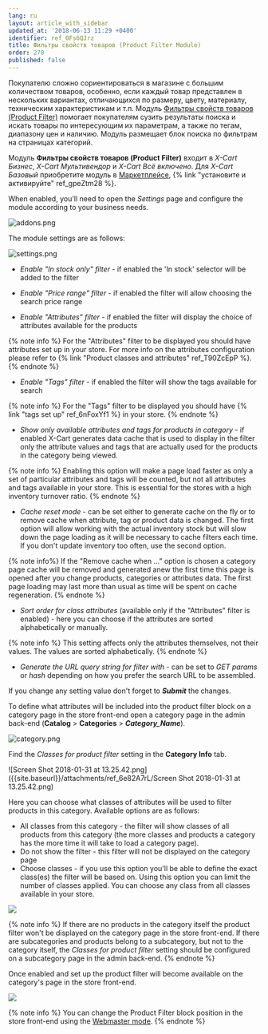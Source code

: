 ```yaml
---
lang: ru
layout: article_with_sidebar
updated_at: '2018-06-13 11:29 +0400'
identifier: ref_0Fs6QJrz
title: Фильтры свойств товаров (Product Filter Module)
order: 270
published: false
---
```

Покупателю сложно сориентироваться в магазине с большим количеством товаров, особенно, если каждый товар представлен в нескольких вариантах, отличающихся по размеру, цвету, материалу, техническим характеристикам и т.п. Модуль [Фильтры свойств товаров (Product Filter)](https://market.x-cart.com/addons/product-filter.html "Фильтры свойств товаров (Product Filter Module)") помогает покупателям сузить результаты поиска и искать товары по интересующим их параметрам, а также по тегам, диапазону цен и наличию. Модуль размещает блок поиска по фильтрам на страницах категорий.

Модуль **Фильтры свойств товаров (Product Filter)** входит в _X-Cart Бизнес_, _X-Cart Мультивендор_ и _X-Cart Всё включено_. Для _X-Cart Базовый_ приобретите модуль в [Маркетплейсе](https://market.x-cart.com/addons/ "Фильтры свойств товаров (Product Filter Module)"), {% link "установите и активируйте" ref_gpeZtm28 %}.

When enabled, you'll need to open the _Settings_ page and configure the module according to your business needs.

![addons.png]({{site.baseurl}}/attachments/ref_6e82A7rL/addons.png)

The module settings are as follows:

![settings.png]({{site.baseurl}}/attachments/ref_6e82A7rL/settings.png)

* _Enable "In stock only" filter_ - if enabled the 'In stock' selector will be added to the filter 

* _Enable "Price range" filter_ - if enabled the filter will allow choosing the search price range

* _Enable "Attributes" filter_ - if enabled the filter will display the choice of attributes available for the products 

{% note info %}
For the "Attributes" filter to be displayed you should have attributes set up in your store. For more info on the attributes configuration please refer to {% link "Product classes and attributes" ref_T90ZcEpP %}. 
{% endnote %}

* _Enable "Tags" filter_ - if enabled the filter will show the tags available for search

{% note info %}
For the "Tags" filter to be displayed you should have {% link "tags set up" ref_6nFoxYf1 %} in your store. 
{% endnote %}

* _Show only available attributes and tags for products in category_ - if enabled X-Cart generates data cache that is used to display in the filter only the attribute values and tags that are actually used for the products in the category being viewed. 

{% note info %} 
Enabling this option will make a page load faster as only a set of particular attributes and tags will be counted, but not all attributes and tags available in your store. This is essential for the stores with a high inventory turnover ratio.
{% endnote %}

* _Cache reset mode_ - can be set either to generate cache on the fly or to remove cache when attribute, tag or product data is changed. The first option will allow working with the actual inventory stock but will slow down the page loading as it will be necessary to cache filters each time. If you don't update inventory too often, use the second option. 

{% note info%}
If the "Remove cache when ..." option is chosen a category page cache will be removed and generated anew the first time this page is opened after you change products, categories or attributes data. The first page loading may last more than usual as time will be spent on cache regeneration.
{% endnote %}

* _Sort order for class attributes_ (available only if the "Attributes" filter is enabled) - here you can choose if the attributes are sorted alphabetically or manually.

{% note info %}
This setting affects only the attributes themselves, not their values. The values are sorted alphabetically. 
{% endnote %}

* _Generate the URL query string for filter with_ - can be set to _GET params_ or _hash_ depending on how you prefer the search URL to be assembled.

If you change any setting value don't forget to _**Submit**_ the changes.

To define what attributes will be included into the product filter block on a category page in the store front-end open a category page in the admin back-end (**Catalog** > **Categories** > **_Category_Name_**).

![category.png]({{site.baseurl}}/attachments/ref_6e82A7rL/category.png)

Find the _Classes for product filter_ setting in the **Category Info** tab.

![Screen Shot 2018-01-31 at 13.25.42.png]({{site.baseurl}}/attachments/ref_6e82A7rL/Screen Shot 2018-01-31 at 13.25.42.png)

Here you can choose what classes of attributes will be used to filter products in this category. Available options are as follows:
* All classes from this category - the filter will show classes of all products from this category (the more classes and products a category has the more time it will take to load a category page).
* Do not show the filter - this filter will not be displayed on the category page
* Choose classes - if you use this option you'll be able to define the exact class(es) the filter will be based on. Using this option you can limit the number of classes applied. You can choose any class from all classes available in your store.

![]({{site.baseurl}}/attachments/ref_6e82A7rL/Screen%20Shot%202018-01-31%20at%2013.26.33.png)

{% note info %}
If there are no products in the category itself the product filter won't be displayed on the category page in the store front-end. If there are subcategories and products belong to a subcategory, but not to the category itself, the _Classes for product filter_ setting should be configured on a subcategory page in the admin back-end.
{% endnote %}

Once enabled and set up the product filter will become available on the category's page in the store front-end.

![]({{site.baseurl}}/attachments/ref_6e82A7rL/store-front.png)

{% note info %}
You can change the Product Filter block position in the store front-end using the [Webmaster mode](https://devs.x-cart.com/webinars_and_video_tutorials/using_webmaster_mode_in_x-cart_5.html "Product Filter Module").
{% endnote %}
